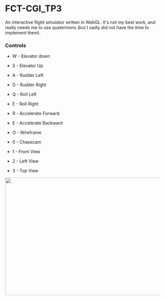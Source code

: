 # FCT-CGI_TP3
An interactive flight simulator written in WebGL. It's not my best work, and really needs me to use quaternions (but I sadly did not have the time to implement them).
 
 ### Controls
* W - Elevator down<br/>
* S - Elevator Up<br/>
* A - Rudder Left<br/>
* D - Rudder Right<br/>
* Q - Roll Left<br/>
* E - Roll Right<br/>
* R - Accelerate Forward<br/>
* E - Accelerate Backward<br/>

* O - Wireframe<br/>
* 0 - Chasecam<br/>
* 1 - Front View<br/>
* 2 - Left View<br/>
* 3 - Top View<br/>

<img align="center" src="https://i.imgur.com/GahZ25p.png" width="800" height="382" />
